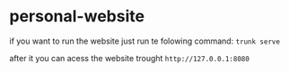 # personal-website

if you want to run the website just run te folowing command:
`trunk serve`

after it you can acess the website trought `http://127.0.0.1:8080`
